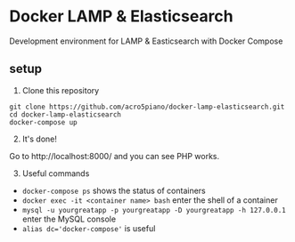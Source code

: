 # Docker LAMP & Elasticsearch 
Development environment for LAMP &amp; Easticsearch with Docker Compose

## setup

1. Clone this repository

```
git clone https://github.com/acro5piano/docker-lamp-elasticsearch.git
cd docker-lamp-elasticsearch
docker-compose up
```

2. It's done!

Go to http://localhost:8000/ and you can see PHP works.

3. Useful commands

- `docker-compose ps` shows the status of containers
- `docker exec -it <container name> bash` enter the shell of a container
- `mysql -u yourgreatapp -p yourgreatapp -D yourgreatapp -h 127.0.0.1` enter the MySQL console
- `alias dc='docker-compose'` is useful




